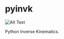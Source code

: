 # pyinvk

![Alt Text](https://raw.githubusercontent.com/cmower/pyinvk/master/fig8.gif)

Python Inverse Kinematics.
